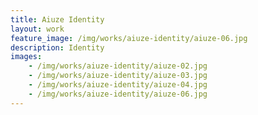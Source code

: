 ```yaml
---
title: Aiuze Identity
layout: work
feature_image: /img/works/aiuze-identity/aiuze-06.jpg
description: Identity
images:
    - /img/works/aiuze-identity/aiuze-02.jpg
    - /img/works/aiuze-identity/aiuze-03.jpg
    - /img/works/aiuze-identity/aiuze-04.jpg
    - /img/works/aiuze-identity/aiuze-06.jpg
---
```

